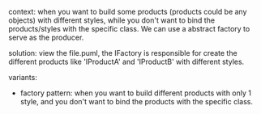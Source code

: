 context: when you want to build some products (products could be any objects) with different styles, while you don't want to bind the products/styles with the specific class. We can use a abstract factory to serve as the producer.

solution: view the file.puml, the IFactory is responsible for create the different products like 'IProductA' and 'IProductB' with different styles.

variants: 
- factory pattern: when you want to build different products with only 1 style, and you don't want to bind the products with the specific class.